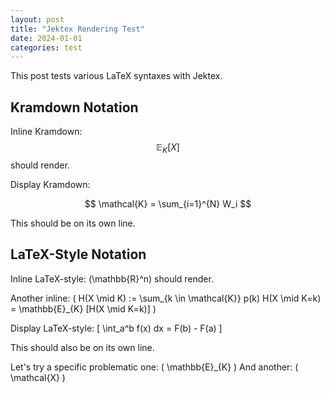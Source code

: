 ```yaml
---
layout: post
title: "Jektex Rendering Test"
date: 2024-01-01
categories: test
---
```


This post tests various LaTeX syntaxes with Jektex.

## Kramdown Notation

Inline Kramdown: $$\mathbb{E}_{K}[X]$$ should render.

Display Kramdown:

$$
\mathcal{K} = \sum_{i=1}^{N} W_i
$$

This should be on its own line.

## LaTeX-Style Notation

Inline LaTeX-style: \(\mathbb{R}^n\) should render.

Another inline: \( H(X \mid K) := \sum_{k \in \mathcal{K}} p(k) H(X \mid K=k) = \mathbb{E}_{K} [H(X \mid K=k)] \)

Display LaTeX-style:
\[
\int_a^b f(x) dx = F(b) - F(a)
\]

This should also be on its own line.

Let's try a specific problematic one: \( \mathbb{E}_{K} \)
And another: \( \mathcal{X} \) 